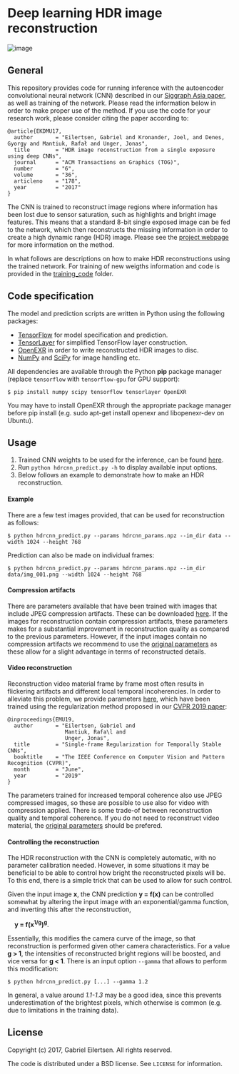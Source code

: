 # **Deep learning HDR image reconstruction**

![image](http://hdrv.org/hdrcnn/img/teaser.jpg)

## General
This repository provides code for running inference with the autoencoder convolutional neural network (CNN) described in our [Siggraph Asia paper](http://hdrv.org/hdrcnn/), as well as training of the network. Please read the information below in order to make proper use of the method. If you use the code for your research work, please consider citing the paper according to:

```
@article{EKDMU17,
  author       = "Eilertsen, Gabriel and Kronander, Joel, and Denes, Gyorgy and Mantiuk, Rafał and Unger, Jonas",
  title        = "HDR image reconstruction from a single exposure using deep CNNs",
  journal      = "ACM Transactions on Graphics (TOG)",
  number       = "6",
  volume       = "36",
  articleno    = "178",
  year         = "2017"
}
```

The CNN is trained to reconstruct image regions where information has been lost due to sensor saturation, such as highlights and bright image features. This means that a standard 8-bit single exposed image can be fed to the network, which then reconstructs the missing information in order to create a high dynamic range (HDR) image. Please see the [project webpage](http://hdrv.org/hdrcnn/) for more information on the method.

In what follows are descriptions on how to make HDR reconstructions using the trained network. For training of new weigths information and code is provided in the [training_code](training_code/) folder.

## Code specification
The model and prediction scripts are written in Python using the following packages:

* [TensorFlow](https://www.tensorflow.org/) for model specification and prediction.
* [TensorLayer](https://tensorlayer.readthedocs.io/en/latest/) for simplified TensorFlow layer construction.
* [OpenEXR](http://www.openexr.com/) in order to write reconstructed HDR images to disc.
* [NumPy](http://www.numpy.org/) and [SciPy](https://www.scipy.org/) for image handling etc.

All dependencies are available through the Python **pip** package manager (replace 
`tensorflow` with `tensorflow-gpu` for GPU support):

```
$ pip install numpy scipy tensorflow tensorlayer OpenEXR
```

You may have to install OpenEXR through the appropriate package manager before pip install (e.g. sudo apt-get install openexr and libopenexr-dev on Ubuntu).

## Usage
1. Trained CNN weights to be used for the inference, can be found [here](http://hdrv.org/hdrcnn/material/hdrcnn_params.npz).
2. Run `python hdrcnn_predict.py -h` to display available input options.
3. Below follows an example to demonstrate how to make an HDR reconstruction.

#### Example
There are a few test images provided, that can be used for reconstruction as follows:

```
$ python hdrcnn_predict.py --params hdrcnn_params.npz --im_dir data --width 1024 --height 768
```

Prediction can also be made on individual frames:

```
$ python hdrcnn_predict.py --params hdrcnn_params.npz --im_dir data/img_001.png --width 1024 --height 768
``` 

#### Compression artifacts
There are parameters available that have been trained with images that include JPEG compression artifacts. These can be downloaded [here](http://hdrv.org/hdrcnn/material/hdrcnn_params_compr.npz). If the images for reconstruction contain compression artifacts, these parameters makes for a substantial improvement in reconstruction quality as compared to the previous parameters. However, if the input images contain no compression artifacts we recommend to use the [original parameters](http://hdrv.org/hdrcnn/material/hdrcnn_params.npz) as these allow for a slight advantage in terms of reconstructed details.

#### Video reconstruction
Reconstruction video material frame by frame most often results in flickering artifacts and different local temporal incoherencies. In order to alleviate this problem, we provide parameters [here](http://hdrv.org/hdrcnn/material/hdrcnn_params_compr_regularized.npz), which have been trained using the regularization method proposed in our [CVPR 2019 paper](http://hdrv.org/hdrcnn/cvpr2019):

```
@inproceedings{EMU19,
  author       = "Eilertsen, Gabriel and 
                  Mantiuk, Rafa\l and 
                  Unger, Jonas",
  title        = "Single-frame Regularization for Temporally Stable CNNs",
  booktitle    = "The IEEE Conference on Computer Vision and Pattern Recognition (CVPR)",
  month        = "June",
  year         = "2019"
}
```
The parameters trained for increased temporal coherence also use JPEG compressed images, so these are possible to use also for video with compression applied. There is some trade-of between reconstruction quality and temporal coherence. If you do not need to reconstruct video material, the [original parameters](http://hdrv.org/hdrcnn/material/hdrcnn_params.npz) should be prefered.

#### Controlling the reconstruction
The HDR reconstruction with the CNN is completely automatic, with no parameter calibration needed. However, in some situations it may be beneficial to be able to control how bright the reconstructed pixels will be. To this end, there is a simple trick that can be used to allow for such control.

Given the input image **x**, the CNN prediction **y = f(x)** can be controlled somewhat by altering the input image with an exponential/gamma function, and inverting this after the reconstruction,

&nbsp;&nbsp;&nbsp;&nbsp;**y = f(x<sup>1/g</sup>)<sup>g</sup>**.

Essentially, this modifies the camera curve of the image, so that reconstruction is performed given other camera characteristics. For a value **g > 1**, the intensities of reconstructed bright regions will be boosted, and vice versa for **g < 1**. There is an input option `--gamma` that allows to perform this modification:

```
$ python hdrcnn_predict.py [...] --gamma 1.2
```
In general, a value around *1.1-1.3* may be a good idea, since this prevents underestimation of the brightest pixels, which otherwise is common (e.g. due to limitations in the training data).


## License

Copyright (c) 2017, Gabriel Eilertsen.
All rights reserved.

The code is distributed under a BSD license. See `LICENSE` for information.
